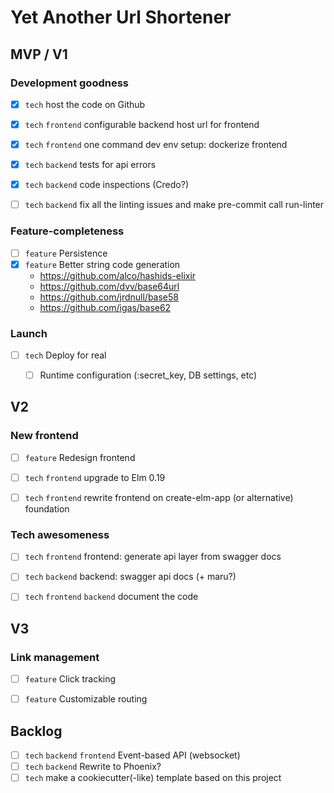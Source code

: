 # Yet Another Url Shortener

## MVP / V1

### Development goodness

* [x] `tech` host the code on Github
* [x] `tech` `frontend` configurable backend host url for frontend
* [x] `tech` `frontend` one command dev env setup: dockerize frontend
* [x] `tech` `backend` tests for api errors
* [x] `tech` `backend` code inspections (Credo?)
* [ ] `tech` `backend` fix all the linting issues and make pre-commit call run-linter


### Feature-completeness

* [ ] `feature` Persistence
* [x] `feature` Better string code generation
	- https://github.com/alco/hashids-elixir
	- https://github.com/dvv/base64url
	- https://github.com/jrdnull/base58
	- https://github.com/igas/base62


### Launch

* [ ] `tech` Deploy for real
	- [ ] Runtime configuration (:secret_key, DB settings, etc)


## V2

### New frontend

* [ ] `feature` Redesign frontend
* [ ] `tech` `frontend` upgrade to Elm 0.19
* [ ] `tech` `frontend` rewrite frontend on create-elm-app (or alternative) foundation


### Tech awesomeness

* [ ] `tech` `frontend` frontend: generate api layer from swagger docs
* [ ] `tech` `backend` backend: swagger api docs (+ maru?)
* [ ] `tech` `frontend` `backend` document the code


## V3

### Link management

* [ ] `feature` Click tracking
* [ ] `feature` Customizable routing


## Backlog

* [ ] `tech` `backend` `frontend` Event-based API (websocket)
* [ ] `tech` `backend` Rewrite to Phoenix?
* [ ] `tech` make a cookiecutter(-like) template based on this project

